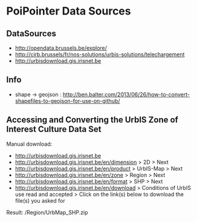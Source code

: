 PoiPointer Data Sources
=======================

DataSources
--
* http://opendata.brussels.be/explore/
* http://cirb.brussels/fr/nos-solutions/urbis-solutions/telechargement
* http://urbisdownload.gis.irisnet.be


Info
--
* shape -> geojson : http://ben.balter.com/2013/06/26/how-to-convert-shapefiles-to-geojson-for-use-on-github/


Accessing and Converting the UrbIS Zone of Interest Culture Data Set
--

Manual download:

* http://urbisdownload.gis.irisnet.be
* http://urbisdownload.gis.irisnet.be/en/dimension > 2D > Next
* http://urbisdownload.gis.irisnet.be/en/product > UrbIS-Map > Next
* http://urbisdownload.gis.irisnet.be/en/zone > Region > Next
* http://urbisdownload.gis.irisnet.be/en/format > SHP > Next
* http://urbisdownload.gis.irisnet.be/en/download > Conditions of UrbIS use read and accepted > Click on the link(s) below to download the file(s) you asked for

Result: /Region/UrbMap_SHP.zip
